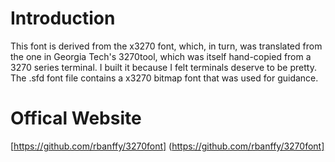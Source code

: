 # Introduction

This font is derived from the x3270 font, which, in turn, was translated from the one in Georgia Tech's 3270tool, which was itself hand-copied from a 3270 series terminal. I built it because I felt terminals deserve to be pretty. The .sfd font file contains a x3270 bitmap font that was used for guidance.

# Offical Website

[https://github.com/rbanffy/3270font] (https://github.com/rbanffy/3270font]
